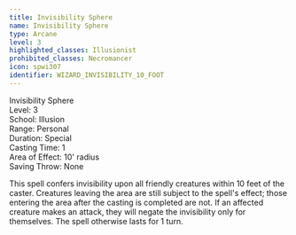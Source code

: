```yaml
---
title: Invisibility Sphere
name: Invisibility Sphere
type: Arcane
level: 3
highlighted_classes: Illusionist
prohibited_classes: Necromancer
icon: spwi307
identifier: WIZARD_INVISIBILITY_10_FOOT
---
```

Invisibility Sphere  
Level: 3  
School: Illusion  
Range: Personal  
Duration: Special  
Casting Time: 1  
Area of Effect: 10' radius  
Saving Throw: None  
  
This spell confers invisibility upon all friendly creatures within 10 feet of the caster. Creatures leaving the area are still subject to the spell's effect; those entering the area after the casting is completed are not. If an affected creature makes an attack, they will negate the invisibility only for themselves. The spell otherwise lasts for 1 turn.  
